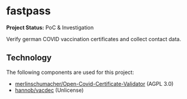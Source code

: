 # fastpass

**Project Status:** PoC & Investigation

Verify german COVID vaccination certificates and collect contact data.

## Technology

The following components are used for this project:

- [merlinschumacher/Open-Covid-Certificate-Validator](https://github.com/merlinschumacher/Open-Covid-Certificate-Validator) (AGPL 3.0)
- [hannob/vacdec](https://github.com/hannob/vacdec) (Unlicense)
